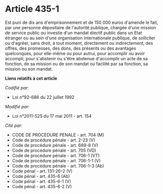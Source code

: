 # Article 435-1

Est puni de dix ans d'emprisonnement et de 150 000 euros d'amende le fait, par une personne dépositaire de l'autorité
publique, chargée d'une mission de service public ou investie d'un mandat électif public dans un Etat étranger ou au sein
d'une organisation internationale publique, de solliciter ou d'agréer, sans droit, à tout moment, directement ou
indirectement, des offres, des promesses, des dons, des présents ou des avantages quelconques, pour elle-même ou pour autrui,
pour accomplir ou avoir accompli, pour s'abstenir ou s'être abstenue  d'accomplir un acte de sa fonction, de sa mission ou de
son mandat ou facilité par sa fonction, sa mission ou son mandat.

**Liens relatifs à cet article**

_Codifié par_:

  - Loi n°92-686 du 22 juillet 1992

_Modifié par_:

  - Loi n°2011-525 du 17 mai 2011 - art. 154

_Cité par_:

  - CODE DE PROCEDURE PENALE - art. 704 (M)
  - Code de procédure pénale - art. 2-23 (V)
  - Code de procédure pénale - art. 689-8 (V)
  - Code de procédure pénale - art. 705 (VD)
  - Code de procédure pénale - art. 706-1 (VT)
  - Code de procédure pénale - art. 706-1-1 (V)
  - Code de procédure pénale - art. 706-1-3 (Ab)
  - Code pénal - art. 131-26-2 (V)
  - Code pénal - art. 435-6 (Ab)
  - Code pénal - art. 435-6-1 (V)
  - Code pénal - art. 435-6-2 (V)
